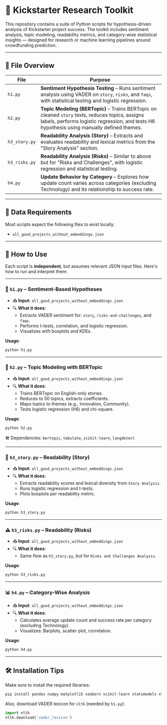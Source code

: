 # 📘 Kickstarter Research Toolkit

This repository contains a suite of Python scripts for hypothesis-driven analysis of Kickstarter project success. The toolkit includes sentiment analysis, topic modeling, readability metrics, and category-wise statistical insights — designed for research or machine learning pipelines around crowdfunding prediction.

---

## 📁 File Overview

| File | Purpose |
|------|---------|
| `h1.py` | **Sentiment Hypothesis Testing** – Runs sentiment analysis using VADER on `story`, `risks`, and `faqs`, with statistical testing and logistic regression. |
| `h2.py` | **Topic Modeling (BERTopic)** – Trains BERTopic on cleaned `story` texts, reduces topics, assigns labels, performs logistic regression, and tests H6 hypothesis using manually defined themes. |
| `h3_story.py` | **Readability Analysis (Story)** – Extracts and evaluates readability and lexical metrics from the "Story Analysis" section. |
| `h3_risks.py` | **Readability Analysis (Risks)** – Similar to above but for "Risks and Challenges", with logistic regression and statistical testing. |
| `h4.py` | **Update Behavior by Category** – Explores how update count varies across categories (excluding Technology) and its relationship to success rate. |

---

## 🧩 Data Requirements

Most scripts expect the following files to exist locally:

- `all_good_projects_without_embeddings.json`

---

## 🚀 How to Use

Each script is **independent**, but assumes relevant JSON input files. Here's how to run and interpret them:

---

### 🧪 `h1.py` – Sentiment-Based Hypotheses

- 📥 **Input**: `all_good_projects_without_embeddings.json`
- 🔍 **What it does**:
  - Extracts VADER sentiment for: `story`, `risks-and-challenges`, and `faqs`.
  - Performs t-tests, correlation, and logistic regression.
  - Visualizes with boxplots and KDEs.

**Usage**:
```bash
python h1.py
```

---

### 🧠 `h2.py` – Topic Modeling with BERTopic

- 📥 **Input**: `all_good_projects_without_embeddings.json`
- 🔍 **What it does**:
  - Trains BERTopic on English-only stories.
  - Reduces to 50 topics, extracts coefficients.
  - Maps topics to themes (e.g., Innovation, Community).
  - Tests logistic regression (H6) and chi-square.

**Usage**:
```bash
python h2.py
```

🛠️ Dependencies: `bertopic`, `tabulate`, `scikit-learn`, `langdetect`

---

### 📖 `h3_story.py` – Readability (Story)

- 📥 **Input**: `all_good_projects_without_embeddings.json`
- 🔍 **What it does**:
  - Extracts readability scores and lexical diversity from `Story Analysis`.
  - Runs logistic regression and t-tests.
  - Plots boxplots per readability metric.

**Usage**:
```bash
python h3_story.py
```

---

### ⚠️ `h3_risks.py` – Readability (Risks)

- 📥 **Input**: `all_good_projects_without_embeddings.json`
- 🔍 **What it does**:
  - Same flow as `h3_story.py`, but for `Risks and Challenges Analysis`.

**Usage**:
```bash
python h3_risks.py
```

---

### 📊 `h4.py` – Category-Wise Analysis

- 📥 **Input**: `all_good_projects_without_embeddings.json`
- 🔍 **What it does**:
  - Calculates average update count and success rate per category (excluding Technology).
  - Visualizes: Barplots, scatter plot, correlation.

**Usage**:
```bash
python h4.py
```

---

## 🛠️ Installation Tips

Make sure to install the required libraries:

```bash
pip install pandas numpy matplotlib seaborn scikit-learn statsmodels nltk bertopic tabulate langdetect
```

Also, download VADER lexicon for `nltk` (needed by `h1.py`):

```python
import nltk
nltk.download('vader_lexicon')
```

